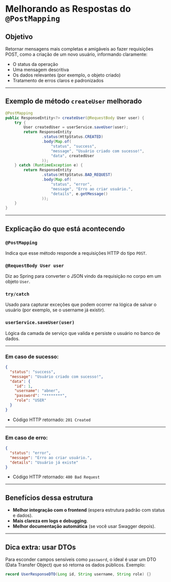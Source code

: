 # Melhorando as Respostas do `@PostMapping`

## Objetivo
Retornar mensagens mais completas e amigáveis ao fazer requisições POST, como a criação de um novo usuário, informando claramente:

- O status da operação
- Uma mensagem descritiva
- Os dados relevantes (por exemplo, o objeto criado)
- Tratamento de erros claros e padronizados

---

## Exemplo de método `createUser` melhorado

```java
@PostMapping
public ResponseEntity<?> createUser(@RequestBody User user) {
    try {
        User createdUser = userService.saveUser(user);
        return ResponseEntity
                .status(HttpStatus.CREATED)
                .body(Map.of(
                    "status", "success",
                    "message", "Usuário criado com sucesso!",
                    "data", createdUser
                ));
    } catch (RuntimeException e) {
        return ResponseEntity
                .status(HttpStatus.BAD_REQUEST)
                .body(Map.of(
                    "status", "error",
                    "message", "Erro ao criar usuário.",
                    "details", e.getMessage()
                ));
    }
}
```

---

## Explicação do que está acontecendo

### `@PostMapping`
Indica que esse método responde a requisições HTTP do tipo `POST`.

### `@RequestBody User user`
Diz ao Spring para converter o JSON vindo da requisição no corpo em um objeto `User`.

### `try/catch`
Usado para capturar exceções que podem ocorrer na lógica de salvar o usuário (por exemplo, se o username já existir).

### `userService.saveUser(user)`
Lógica da camada de serviço que valida e persiste o usuário no banco de dados.

---

### Em caso de sucesso:
```json
{
  "status": "success",
  "message": "Usuário criado com sucesso!",
  "data": {
    "id": 1,
    "username": "abner",
    "password": "********",
    "role": "USER"
  }
}
```

- Código HTTP retornado: `201 Created`

---

### Em caso de erro:
```json
{
  "status": "error",
  "message": "Erro ao criar usuário.",
  "details": "Usuário já existe"
}
```

- Código HTTP retornado: `400 Bad Request`

---

## Benefícios dessa estrutura
- **Melhor integração com o frontend** (espera estrutura padrão com status e dados).
- **Mais clareza em logs e debugging**.
- **Melhor documentação automática** (se você usar Swagger depois).

---

## Dica extra: usar DTOs
Para esconder campos sensíveis como `password`, o ideal é usar um DTO (Data Transfer Object) que só retorna os dados públicos.
Exemplo:
```java
record UserResponseDTO(Long id, String username, String role) {}
```
